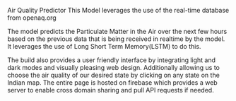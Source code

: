 Air Quality Predictor 
This Model leverages the use of the real-time database from openaq.org

The model predicts the Particulate Matter in the Air over the next few hours based on the previous data that is being received in realtime by the model. 
It leverages the use of Long Short Term Memory(LSTM) to do this.

The build also provides a user friendly interface by integrating light and dark modes and visually pleasing web design. Additionally allowing us to choose the air quality of our desired state by clicking on any state on the Indian map.
The entire page is hosted on firebase which provides a web server to enable cross domain sharing and pull API requests if needed.
